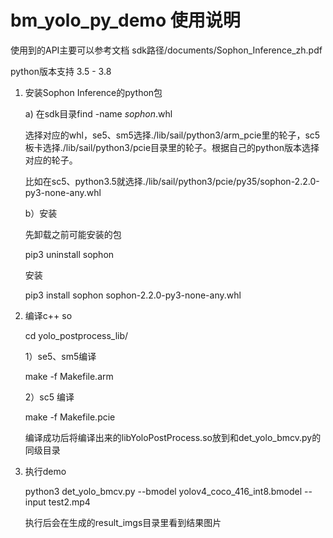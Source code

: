# bm_yolo_py_demo 使用说明

使用到的API主要可以参考文档 sdk路径/documents/Sophon_Inference_zh.pdf

python版本支持 3.5 - 3.8

1. 安装Sophon Inference的python包

   a) 在sdk目录find -name *sophon*.whl
      
     选择对应的whl，se5、sm5选择./lib/sail/python3/arm_pcie里的轮子，sc5板卡选择./lib/sail/python3/pcie目录里的轮子。根据自己的python版本选择对应的轮子。
     
    比如在sc5、python3.5就选择./lib/sail/python3/pcie/py35/sophon-2.2.0-py3-none-any.whl

   b）安装 
     
     先卸载之前可能安装的包

     pip3 uninstall sophon

     安装

     pip3 install sophon sophon-2.2.0-py3-none-any.whl

2. 编译c++ so

    cd yolo_postprocess_lib/

    1）se5、sm5编译

      make -f Makefile.arm

    2）sc5 编译

      make -f Makefile.pcie

    编译成功后将编译出来的libYoloPostProcess.so放到和det_yolo_bmcv.py的同级目录

3. 执行demo

    python3 det_yolo_bmcv.py --bmodel yolov4_coco_416_int8.bmodel --input test2.mp4

    执行后会在生成的result_imgs目录里看到结果图片
      

